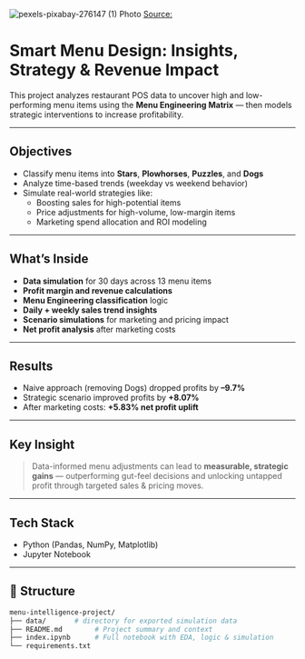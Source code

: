 ![pexels-pixabay-276147 (1)](https://github.com/user-attachments/assets/e6663617-3f9b-4ea1-b03a-b4edd31a3e6b)
Photo [Source:](https://www.pexels.com/photo/diner-menu-board-276147/)

# Smart Menu Design: Insights, Strategy & Revenue Impact

This project analyzes restaurant POS data to uncover high and low-performing menu items using the **Menu Engineering Matrix** — then models strategic interventions to increase profitability.

---

## Objectives

- Classify menu items into **Stars**, **Plowhorses**, **Puzzles**, and **Dogs**
- Analyze time-based trends (weekday vs weekend behavior)
- Simulate real-world strategies like:
  - Boosting sales for high-potential items
  - Price adjustments for high-volume, low-margin items
  - Marketing spend allocation and ROI modeling

---

## What’s Inside

- **Data simulation** for 30 days across 13 menu items  
- **Profit margin and revenue calculations**  
- **Menu Engineering classification** logic  
- **Daily + weekly sales trend insights**  
- **Scenario simulations** for marketing and pricing impact  
- **Net profit analysis** after marketing costs  

---

## Results

- Naive approach (removing Dogs) dropped profits by **–9.7%**
- Strategic scenario improved profits by **+8.07%**
- After marketing costs: **+5.83% net profit uplift**

---

## Key Insight

> Data-informed menu adjustments can lead to **measurable, strategic gains** — outperforming gut-feel decisions and unlocking untapped profit through targeted sales & pricing moves.

---

## Tech Stack

- Python (Pandas, NumPy, Matplotlib)
- Jupyter Notebook

---

## 📂 Structure

```bash
menu-intelligence-project/
├── data/       # directory for exported simulation data
├── README.md        # Project summary and context
├── index.ipynb      # Full notebook with EDA, logic & simulation
└── requirements.txt  
